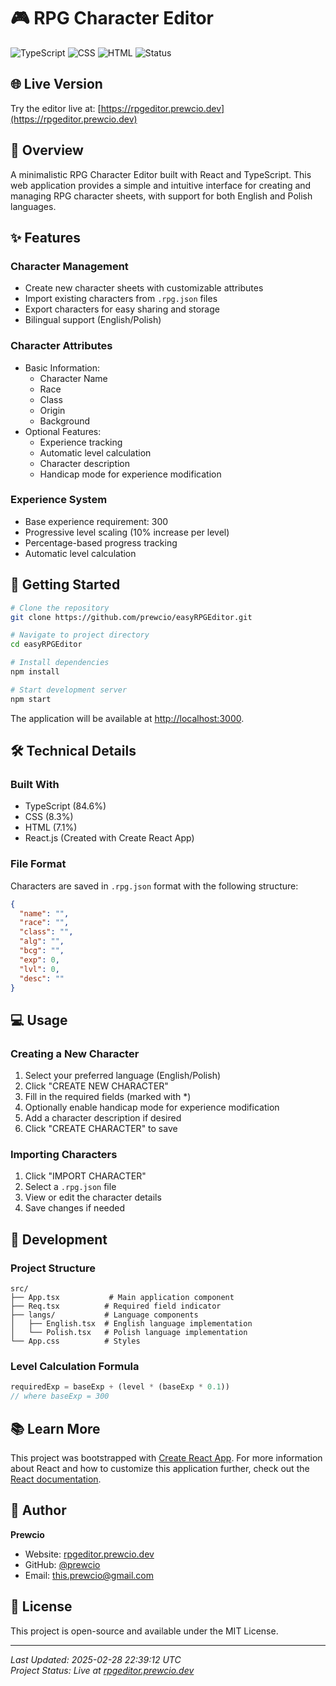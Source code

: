 # 🎮 RPG Character Editor

![TypeScript](https://img.shields.io/badge/TypeScript-84.6%25-3178C6)
![CSS](https://img.shields.io/badge/CSS-8.3%25-1572B6)
![HTML](https://img.shields.io/badge/HTML-7.1%25-E34F26)
![Status](https://img.shields.io/badge/Status-Live-success)

## 🌐 Live Version

Try the editor live at: [https://rpgeditor.prewcio.dev](https://rpgeditor.prewcio.dev)

## 🎯 Overview

A minimalistic RPG Character Editor built with React and TypeScript. This web application provides a simple and intuitive interface for creating and managing RPG character sheets, with support for both English and Polish languages.

## ✨ Features

### Character Management
- Create new character sheets with customizable attributes
- Import existing characters from `.rpg.json` files
- Export characters for easy sharing and storage
- Bilingual support (English/Polish)

### Character Attributes
- Basic Information:
  - Character Name
  - Race
  - Class
  - Origin
  - Background
- Optional Features:
  - Experience tracking
  - Automatic level calculation
  - Character description
  - Handicap mode for experience modification

### Experience System
- Base experience requirement: 300
- Progressive level scaling (10% increase per level)
- Percentage-based progress tracking
- Automatic level calculation

## 🚀 Getting Started

```bash
# Clone the repository
git clone https://github.com/prewcio/easyRPGEditor.git

# Navigate to project directory
cd easyRPGEditor

# Install dependencies
npm install

# Start development server
npm start
```

The application will be available at [http://localhost:3000](http://localhost:3000).

## 🛠️ Technical Details

### Built With
- TypeScript (84.6%)
- CSS (8.3%)
- HTML (7.1%)
- React.js (Created with Create React App)

### File Format
Characters are saved in `.rpg.json` format with the following structure:
```json
{
  "name": "",
  "race": "",
  "class": "",
  "alg": "",
  "bcg": "",
  "exp": 0,
  "lvl": 0,
  "desc": ""
}
```

## 💻 Usage

### Creating a New Character
1. Select your preferred language (English/Polish)
2. Click "CREATE NEW CHARACTER"
3. Fill in the required fields (marked with *)
4. Optionally enable handicap mode for experience modification
5. Add a character description if desired
6. Click "CREATE CHARACTER" to save

### Importing Characters
1. Click "IMPORT CHARACTER"
2. Select a `.rpg.json` file
3. View or edit the character details
4. Save changes if needed

## 🔧 Development

### Project Structure
```
src/
├── App.tsx           # Main application component
├── Req.tsx          # Required field indicator
├── langs/           # Language components
│   ├── English.tsx  # English language implementation
│   └── Polish.tsx   # Polish language implementation
└── App.css          # Styles
```

### Level Calculation Formula
```typescript
requiredExp = baseExp + (level * (baseExp * 0.1))
// where baseExp = 300
```

## 📚 Learn More

This project was bootstrapped with [Create React App](https://github.com/facebook/create-react-app). 
For more information about React and how to customize this application further, 
check out the [React documentation](https://reactjs.org/).

## 👤 Author

**Prewcio**
- Website: [rpgeditor.prewcio.dev](https://rpgeditor.prewcio.dev)
- GitHub: [@prewcio](https://github.com/prewcio)
- Email: [this.prewcio@gmail.com](mailto:this.prewcio@gmail.com)

## 📄 License

This project is open-source and available under the MIT License.

---

*Last Updated: 2025-02-28 22:39:12 UTC*  
*Project Status: Live at [rpgeditor.prewcio.dev](https://rpgeditor.prewcio.dev)*
